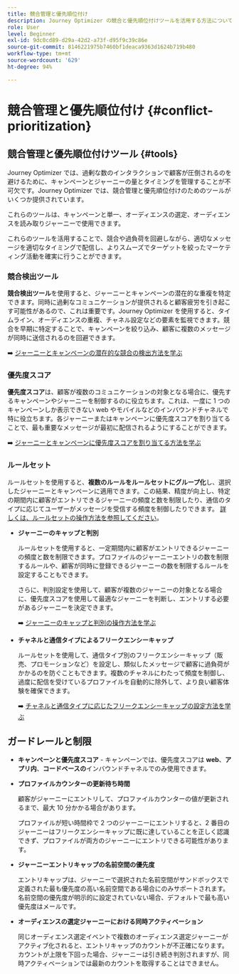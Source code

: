```yaml
---
title: 競合管理と優先順位付け
description: Journey Optimizer の競合と優先順位付けツールを活用する方法について説明します。
role: User
level: Beginner
exl-id: 9dc0cd89-d29a-42d2-a73f-d95f9c39c86e
source-git-commit: 8146221975b7460bf1deaca9363d1624b719b480
workflow-type: tm+mt
source-wordcount: '629'
ht-degree: 94%

---
```


# 競合管理と優先順位付け {#conflict-prioritization}

## 競合管理と優先順位付けツール {#tools}

Journey Optimizer では、過剰な数のインタラクションで顧客が圧倒されるのを避けるために、キャンペーンとジャーニーの量とタイミングを管理することが不可欠です。Journey Optimizer では、競合管理と優先順位付けのためのツールがいくつか提供されています。

これらのツールは、キャンペーンと単一、オーディエンスの選定、オーディエンスを読み取りジャーニーで使用できます。

これらのツールを活用することで、競合や過負荷を回避しながら、適切なメッセージを適切なタイミングで配信し、よりスムーズでターゲットを絞ったマーケティング活動を確実に行うことができます。

### 競合検出ツール

**競合検出ツール**&#x200B;を使用すると、ジャーニーとキャンペーンの潜在的な重複を特定できます。同時に過剰なコミュニケーションが提供されると顧客疲労を引き起こす可能性があるので、これは重要です。Journey Optimizer を使用すると、タイムライン、オーディエンスの重複、チャネル設定などの要素を監視できます。競合を早期に特定することで、キャンペーンを絞り込み、顧客に複数のメッセージが同時に送信されるのを回避できます。

➡️ [ジャーニーとキャンペーンの潜在的な競合の検出方法を学ぶ](conflicts.md)

### 優先度スコア

**優先度スコア**&#x200B;は、顧客が複数のコミュニケーションの対象となる場合に、優先するキャンペーンやジャーニーを制御するのに役立ちます。これは、一度に 1 つのキャンペーンしか表示できない web やモバイルなどのインバウンドチャネルで特に役立ちます。各ジャーニーまたはキャンペーンに優先度スコアを割り当てることで、最も重要なメッセージが最初に配信されるようにすることができます。

➡️ [ジャーニーとキャンペーンに優先度スコアを割り当てる方法を学ぶ](priority-scores.md)

### ルールセット

ルールセットを使用すると、**複数のルールをルールセットにグループ化**&#x200B;し、選択したジャーニーとキャンペーンに適用できます。この結果、精度が向上し、特定の期間内に顧客がエントリできるジャーニーの頻度と数を制限したり、通信のタイプに応じてユーザーがメッセージを受信する頻度を制御したりできます。 [詳しくは、ルールセットの操作方法を参照してください](../conflict-prioritization/rule-sets.md)。

* **ジャーニーのキャップと判別**

  ルールセットを使用すると、一定期間内に顧客がエントリできるジャーニーの頻度と数を制限できます。プロファイルのジャーニーエントリの数を制限するルールや、顧客が同時に登録できるジャーニーの数を制限するルールを設定することもできます。

  さらに、判別設定を使用して、顧客が複数のジャーニーの対象となる場合に、優先度スコアを使用して最適なジャーニーを判断し、エントリする必要があるジャーニーを決定できます。

  ➡️ [ジャーニーのキャップと判別の操作方法を学ぶ](journey-capping.md)

* **チャネルと通信タイプによるフリークエンシーキャップ**

  ルールセットを使用して、通信タイプ別のフリークエンシーキャップ（販売、プロモーションなど）を設定し、類似したメッセージで顧客に過負荷がかかるのを防ぐこともできます。複数のチャネルにわたって頻度を制御し、過度に配信を受けているプロファイルを自動的に除外して、より良い顧客体験を確保できます。

  ➡️ [チャネルと通信タイプに応じたフリークエンシーキャップの設定方法を学ぶ](../conflict-prioritization/channel-capping.md)

## ガードレールと制限

* **キャンペーンと優先度スコア** - キャンペーンでは、優先度スコアは **web**、**アプリ内**、**コードベースの**&#x200B;インバウンドチャネルでのみ使用できます。

* **プロファイルカウンターの更新待ち時間**

  顧客がジャーニーにエントリして、プロファイルカウンターの値が更新されるまで、最大 10 分かかる場合があります。

  プロファイルが短い時間枠で 2 つのジャーニーにエントリすると、2 番目のジャーニーはフリークエンシーキャップに既に達していることを正しく認識できず、プロファイルが両方のジャーニーにエントリできる可能性があります。

* **ジャーニーエントリキャップの名前空間の優先度**

  エントリキャップは、ジャーニーで選択された名前空間がサンドボックスで定義された最も優先度の高い名前空間である場合にのみサポートされます。名前空間の優先度が明示的に設定されていない場合、デフォルトで最も高い優先度はメールです。

* **オーディエンスの選定ジャーニーにおける同時アクティベーション**

  同じオーディエンス選定イベントで複数のオーディエンス選定ジャーニーがアクティブ化されると、エントリキャップのカウントが不正確になります。カウントが上限を下回った場合、ジャーニーは引き続き判別されますが、同時アクティベーションでは最新のカウントを取得することはできません。
